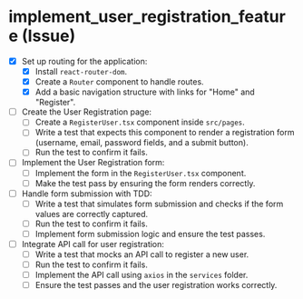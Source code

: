 # implement_user_registration_feature (Issue)

- [x] Set up routing for the application:
  - [x] Install `react-router-dom`.
  - [x] Create a `Router` component to handle routes.
  - [x] Add a basic navigation structure with links for "Home" and "Register".
- [ ] Create the User Registration page:
  - [ ] Create a `RegisterUser.tsx` component inside `src/pages`.
  - [ ] Write a test that expects this component to render a registration form (username, email, password fields, and a submit button).
  - [ ] Run the test to confirm it fails.
- [ ] Implement the User Registration form:
  - [ ] Implement the form in the `RegisterUser.tsx` component.
  - [ ] Make the test pass by ensuring the form renders correctly.
- [ ] Handle form submission with TDD:
  - [ ] Write a test that simulates form submission and checks if the form values are correctly captured.
  - [ ] Run the test to confirm it fails.
  - [ ] Implement form submission logic and ensure the test passes.
- [ ] Integrate API call for user registration:
  - [ ] Write a test that mocks an API call to register a new user.
  - [ ] Run the test to confirm it fails.
  - [ ] Implement the API call using `axios` in the `services` folder.
  - [ ] Ensure the test passes and the user registration works correctly.
